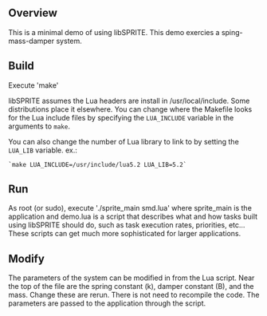 ## Overview
This is a minimal demo of using libSPRITE. This demo exercies a
sping-mass-damper system.

## Build
Execute 'make'

libSPRITE assumes the Lua headers are install in /usr/local/include. Some
distributions place it elsewhere. You can change where the Makefile looks for
the Lua include files by specifying the `LUA_INCLUDE` variable in the arguments
to `make`.

You can also change the number of Lua library to link to by setting the
`LUA_LIB` variable. ex.:

    `make LUA_INCLUDE=/usr/include/lua5.2 LUA_LIB=5.2`

## Run
As root (or sudo), execute './sprite_main smd.lua' where sprite_main is the
application and demo.lua is a script that describes what and how tasks built
using libSPRITE should do, such as task execution rates, priorities, etc...
These scripts can get much more sophisticated for larger applications.

## Modify
The parameters of the system can be modified in from the Lua script. Near the
top of the file are the spring constant (k), damper constant (B), and the mass.
Change these are rerun. There is not need to recompile the code. The parameters
are passed to the application through the script.
